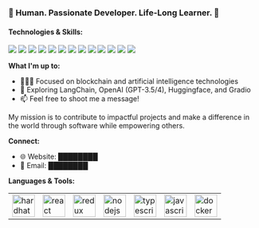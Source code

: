 ### 🌱 Human. Passionate Developer. Life-Long Learner. 🌱

#### Technologies & Skills:
![](https://img.shields.io/badge/Blockchain-3C3C3C?style=flat-square&logo=ethereum&logoColor=white)
![](https://img.shields.io/badge/Solidity-8B4513?style=flat-square&logo=solidity&logoColor=white)
![](https://img.shields.io/badge/Typescript-3178C6?style=flat-square&logo=typescript&logoColor=white)
![](https://img.shields.io/badge/Web3.js-61DAFB?style=flat-square&logo=web3.js&logoColor=white)
![](https://img.shields.io/badge/Smart_Contracts-9400D3?style=flat-square&logo=smart-contracts&logoColor=white)
![](https://img.shields.io/badge/Docker-2496ED?style=flat-square&logo=docker&logoColor=white)
![](https://img.shields.io/badge/Python-3776AB?style=flat-square&logo=python&logoColor=white)
![](https://img.shields.io/badge/Java-ED8B00?style=flat-square&logo=java&logoColor=white)
![](https://img.shields.io/badge/Go-00ADD8?style=flat-square&logo=go&logoColor=white)
![](https://img.shields.io/badge/OpenAI-412991?style=flat-square&logo=openai&logoColor=white)
![](https://img.shields.io/badge/Hugging_Face-FF6B6B?style=flat-square&logo=huggingface&logoColor=white)
![](https://img.shields.io/badge/Gradio-4A4A4A?style=flat-square&logo=gradio&logoColor=white)
![](https://img.shields.io/badge/LangChain-007ACC?style=flat-square&logo=langchain&logoColor=white)

**What I'm up to:**

- 👨🏽‍💻 Focused on blockchain and artificial intelligence technologies
- 🌱 Exploring LangChain, OpenAI (GPT-3.5/4), Huggingface, and Gradio
- 📫 Feel free to shoot me a message!

My mission is to contribute to impactful projects and make a difference in the world through software while empowering others.

**Connect:**
- 🌐 Website: ████████
- 📧 Email: ████████

**Languages & Tools:**   
<table>
   <tr>
        <td><img src="https://seeklogo.com/images/H/hardhat-logo-888739EBB4-seeklogo.com.png" alt="hardhat" height="45"></td>
        <td><img src="https://cdn.jsdelivr.net/gh/devicons/devicon/icons/react/react-original.svg" alt="react" height="45"></td>
        <td><img src="https://cdn.jsdelivr.net/gh/devicons/devicon/icons/redux/redux-original.svg" alt="redux" height="45"></td>
        <td><img src="https://cdn.jsdelivr.net/gh/devicons/devicon/icons/nodejs/nodejs-original.svg" alt="nodejs" height="45"></td>
        <td><img src="https://cdn.jsdelivr.net/gh/devicons/devicon/icons/typescript/typescript-original.svg" alt="typescript" height="45"></td>
        <td><img
        <td><img src="https://cdn.jsdelivr.net/gh/devicons/devicon/icons/javascript/javascript-original.svg" alt="javascript" height="45"></td>
        <td><img src="https://cdn.jsdelivr.net/gh/devicons/devicon/icons/docker/docker-original.svg" alt="docker" height="45"></td>
    </tr>
</table>

</br>
